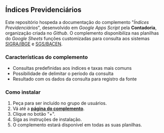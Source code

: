 ## Índices Previdenciários

Este repositório hospeda a documentação do complemento "*Índices Previdenciários*", desenvolvido em *Google Apps Script* pela **Contadoria**, organização criada no *Github*. O complemento disponibiliza nas planilhas do *Google Sheets* funções customizadas para consulta aos sistemas [SIGRA/IBGE](https://sidra.ibge.gov.br/home/abate/brasil) e [SGS/BACEN](https://www3.bcb.gov.br/sgspub/localizarseries/localizarSeries.do?method=prepararTelaLocalizarSeries).

### Características do complemento

* Consultas predefinidas aos índices e taxas mais comuns
* Possibilidade de delimitar o período da consulta
* Resultado com os dados da consulta para registro da fonte

### Como instalar

1. Peça para ser incluído no grupo de usuários.
2. Vá até a **[página do complemento](https://chrome.google.com/webstore/detail/%C3%ADndices-previdenci%C3%A1rios/gjllgdjhcjmkpkpihigkighfegolinek?hl=pt-BR)**.
3. Clique no botão "+".
4. Siga as instruções de instalação.
5. O complemento estará disponível em todas as suas planilhas.
